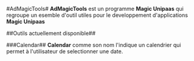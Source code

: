 #AdMagicTools#
**AdMagicTools** est un programme **Magic Unipaas** qui regroupe un esemble d'outil utiles pour le developpement d'applications **Magic Unipaas**

##Outils actuellement disponible##

###Calendar##
**Calendar** comme son nom l'indique un calendrier qui permet à l'utilisateur de selectionner une date.